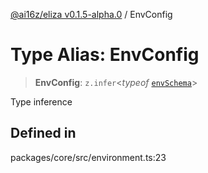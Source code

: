 [@ai16z/eliza v0.1.5-alpha.0](../index.md) / EnvConfig

# Type Alias: EnvConfig

> **EnvConfig**: `z.infer`\<*typeof* [`envSchema`](../variables/envSchema.md)\>

Type inference

## Defined in

packages/core/src/environment.ts:23
